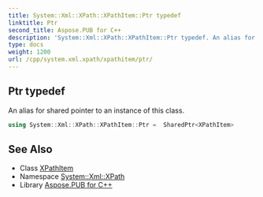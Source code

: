 ```yaml
---
title: System::Xml::XPath::XPathItem::Ptr typedef
linktitle: Ptr
second_title: Aspose.PUB for C++
description: 'System::Xml::XPath::XPathItem::Ptr typedef. An alias for shared pointer to an instance of this class in C++.'
type: docs
weight: 1200
url: /cpp/system.xml.xpath/xpathitem/ptr/
---
```

## Ptr typedef


An alias for shared pointer to an instance of this class.

```cpp
using System::Xml::XPath::XPathItem::Ptr =  SharedPtr<XPathItem>
```

## See Also

* Class [XPathItem](../)
* Namespace [System::Xml::XPath](../../)
* Library [Aspose.PUB for C++](../../../)
